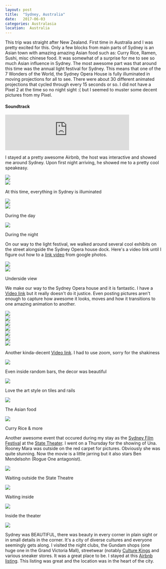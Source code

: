 ```yaml
---
layout: post
title:  "Sydney, Australia"
date:   2017-06-03
categories: Australasia
location:  Australia
---
```


<p>
This trip was straight after New Zealand. First time in Australia and I was pretty excited for this. Only a few blocks from main parts of Sydney is an Asian town with amazing amazing Asian food such as: Curry Rice, Ramen, Sushi, misc chinese food. It was somewhat of a surprise for me to see so much Asian influence in Sydney. The most awesome part was that around this time was the annual light festival for Sydney. This means that one of the 7 Wonders of the World, the Sydney Opera House is fully illuminated in moving projections for all to see. There were about 30 different animated projections that cycled through every 15 seconds or so. I did not have a Pixel 2 at the time so no night sight :( but I seemed to muster some decent pictures from my Pixel.
</p>

<div class="center">
<h4>Soundtrack</h4>
<iframe width="400" height="115" src="https://www.youtube.com/embed/TMhBEILHd94" frameborder="0" allow="accelerometer; autoplay; encrypted-media; gyroscope; picture-in-picture" allowfullscreen></iframe>

<p>I stayed at a pretty awesome Airbnb, the host was interactive and showed me around Sydney. Upon first night arriving, he showed me to a pretty cool speakeasy.</p>

<div class="post-image">
<img src="https://lh3.googleusercontent.com/WjbkiZ_F0JcJKppH_8zjtsSEIU3-sK2gT8a4A4snlnEFsL9Zl287966bWiOs-tCSJLP8PqBsHorD_gYTErZz3EwCvFnlSscBDZg3Yo8HFq0b7D6uAbx8LtBA8FBZO4V284IbJDlZqccThAese-pnbKVnM39S3xTE5cm6gV4oDdre8ALjPKME666nrPRKV3TlgQ1ahYWKE1Z1I2XSO2vVmIjUicCxzQsD-Dn3jIRx3NpJahZXKFdSFrfCm7yVVQlQDL2Ba7URBRaUFoxYU2XOhcaJF1twDHG00QT2MMsI-4dIHMEjZ1ZRAJ8aa9qxCN8psmgbnZC73vtBT8JSlkYPObYBjKAsfjP1f_fR5rVQGm9knaDk1ZRRsXUEB_iNsKSWQFaPc-rIgj4Hu9pvkeK9J-TW4rFyo5zZtxR5-C_GTm9tAXwMJNVS0EIbkyUs17q3H_hzS4dMXhvwghLg2uOZLsI-T03x2cvsyv5VOEQVoKq4OrUluyHC1AkuuooEYrTEYQ-sIDZeSnpUmKS3bX18oQYITW67UMi0pqnlsCl2vZYvd1Mvk7DnQnRKsioA93yTgg8y-rT9r7_VLxaj5JqyWtMO_8PjP1FNQTmqHCzZTvX7Pn40uLkxn09ebYN3eZiYkJ2cbbzHK0tU_hFLpsGl3tQAQMuS0u6ZfWzAjZgj-rp3LOOHu3aQlNvpNKMC8UZQL2XCPWJyMAjuGbpaX08=w1232-h1642-no"/>
</div>

<div class="post-image">
<img src="https://lh3.googleusercontent.com/EuVgVM_x88F5yuJHJrLfLxdKiFe5s-5QZiABpUaB5su-rNc-6R29uw4usqpLCJQASeYbyYCYIkB6a-xdYSvaHCrKzP8NJk9rOx1UNPt0rJR6Idz9px41YDNplRX4EX5HtEXOd5RY1OVyRpmZuZyzlzPyRgcVaoMEAKWdy1tla2fh-IMpEWsejhVPslc6DuMq50UTv6Mr_t3BH3nXL73ycVRXDt1vpc3mtYw362iopvKpvLj_yTxaCAoT_xbLNP94BMgBslU-8Asb4HpPltre1KtC7n4qQi5ZkQPYlLgthYXdsJSusRRseRNpq0PqYGysPHPXW_IyF-b5za0AUCDH_lUaKU9p4y1_0wiOzsMsHSLhvZRX7doM_ytByusV_POh-hojpqSiz4bjkea8R8W1qsqTIqiaIoXp6Vkjpc5T3bqbeRvPfX9s4ER-U7jfE2Tw-ZLeQ5guGBzRq9eNiUtViZppw1ZsbcuPGXkwotG21pYwp7zukPCUJirOd66O_Yw1QtztAQCwMfjFyd9ms8mOXMxh-Jzpuuukw4Ce27MayqbZMT7mZipKiVac0Dj2AT2Wwyr2f-3l8AKxAHjIQjRq9B6vz2jMwRZoPLSMz-0m_RBOWj3wsvLF7_6JBW9qMjNTMUZ-mp9S7jNYUEJZo3OQMDHjmDsbEcX1LpxonOENbOJDoGQNewAAtQxup4Gk7PkfDndEaRmyIfMu7Hj6c80=w1232-h1642-no"/>
<p class="post-image-caption">
At this time, everything in Sydney is illuminated
  </p>
</div>

<div class="post-image">
<img src="https://lh3.googleusercontent.com/07hC7X66Pe5VuJyV6JjD9M_K3EPZmLgIM0UU9SlFzry-v5inSCIp4YkJ3euUisiLkONx37BXx-g7CQc6AtQeDFQOUtcxwxydSneg2Sq5JCmiiJeIkkmj449SDV0UYJrC4zwcT3NJSm_lMm0tLCkNpVsL7afCoxbF9rS-wXOUuPVJJieB5Cp-o6uwvfLb1dbcNqa13U0iHYUfzB3QtdbVO15hzvpAIriF8mRZaaJsgg04VXR2OmoAwJSlYuPxVYOV2CbTL9Pv6plk2NaLrOllwaflT7FN0UJCYpB_G_ShtTImjLr-zJNyIGiTkA9dljseR72-8BuSG-NPvKXfFcvExSZsyKukj_15r-1jIrStiVS9HFNI3a3O7Jcti1vpESQu5tFvdOYbXKttnXWa1CJE9ICehCCBBSgQksdNP311d1WmLRf_MapTjkFiVT91zvulVjlcdgRPe1fWId4kocvojaqfK95fN7lr3HLKPjtLai25orGnENUvTNGqh5y4JKwd37hF1_RR15SM4hyCMPJQ5J9iCwuwlI7NK657fwqn7iMUhyEBnOfCcHD7kiDzjWmO5tn3xtopha5NA4yHuV2f4asD25GMGM7dvItjyzZNkyujwNTEKwd3HYwnSWctd9hqikiHzUsht2Ocp-Cnvpp0op8Jy8Tfyg2tAmvh4KJxOJTCptLKsdtZJImO1V_fsrzE1jX0GJ0y8y8sRCGNQXM=w1961-h1471-no"/>

</div>


<div class="post-image">
<img src="https://lh3.googleusercontent.com/wzQa_iqkv0C76oFBz6FYkpDgR0ehrcX325iZOow_y5Za2fC1E94N9fsOF543NH5xrC11p6TLPF6ed3ZZCJteCT56_QcQ_Rs5UFiGAn2NrykA-2sAPhRgUrXpD5qdzgHnHtL4N5mFybKwmHtWr5mso6RK1Z1vUtodHf8IMX_V5V7QVktOKlHiirorQc0BFtFurBELheT7OYBfB8DY8eqp3vZYnWP7sE5jDBcwQ8Y3NNYyudrjRH2iSY7PDLoBIB8bowFRQJMX03HTfnGuhQ4NXB5v_EYs_Aqc6H9psUD34-sDzpeZq7VqeCBDjd5Xr6ZaRSeQeohAIBx72AqHrPIsEmSzn5pWvsS-xjPKANOZlytiXg_xRcyrQfnaj-sbbfu45pgMltqBYsWMN892F3ckMZTTzwZl8hRbin7OppdxZYTMNmENwSZhQUgwjQPFE-4ZtIgSGZReA_5m9UoideHlz-AANY7_OmMxBZwfz7JsnCbcBQa8MDsNGOCEPTynQf7na0J6hXKgQCSh2K8SzrR-a0sFqPegrjA_vHhrG-PnBKPKq9feas9eWai-i74gyeLReodvE6LWXctGnMhoBbGmoP5HB0GbKlYPP0hnaUbpOmbyAfslfZtA-kWOmVGTo2fUDQHBJ1-jSwrwlMIS8RxVqkhEyyoO8cyVsBBkVSK8YeQbvm8tKjWHNaCyGDTQAkebXsGvVNfQYngZb1wXyAc=w1232-h1642-no"/>
<p class="post-image-caption">
During the day
  </p>
</div>


<div class="post-image">
<img src="https://lh3.googleusercontent.com/DdHcM7pVEnI90zBPp212b6LrV305S6XP_lvcZQGtyGAOxaRPBoFQJZ2OEO3Ld91NdxypO7IqZzpIqy434CJEyaaDgpqQLyvPnkoPPmgzrGxS6AGKo2IrJJD156f1Sy4Fyip8UBY1l-x3XwabkQ_kuD7JHs3J2TQ4mZMdalnFlYNL5Xzradim5pf5aUnMRGhHc4GeK3ILw43jKOnYy-jCI2j-cvKLl24jnX9wAMo8pSch0hxf20WYTlYHLFa876eBvAxb8zRoNOthX9uKjlhnILANq3mWXl_vyV1o4ylfk8t4EBvBO-jsCj8qyqb8IVzg1E9mC5ihi1laeuDzRGaEwrEJDjnTiaeUXvKail5aYCRztt5bX11L15DWDDTnzpHvzG4ThfI7pala969mrQFVVNQ1Opw1aLUEh4EvHkXSUOq_tOyDf-0IhlSo378LAwcSlEDth_xS37thWuKtX437q0r42DnJZW1XBqjKdplI5mHp-Jf--WvLhzVMsk5KukPIcYDI-a0lyn0WHstthtM_jcFJr2sTpg57j2y8i5RnjrxDlXFzaYuNEtufbyuiMZNgyNdknQ6ij_sgWyrKMN4Pc3u5ueXdoyIn9SAR7Sn6aDGDt1o3i7Us89foxzf34HwRewrn0eAHy05gxQLB3MBExUzQvXM0kIgimJRKcnkJgxdJWndA6Dv93eLSH2Cn85lBnHafJLM8OcbRcY-rTNU=w1232-h1642-no
"/>
<p class="post-image-caption">
During the night
  </p>
</div>



<p>On our way to the light festival, we walked around several cool exhibits on the street alongside the Sydney Opera house dock. Here's a video link until I figure out how to a <a href="https://photos.app.goo.gl/B8iU9up1Nk2ubbP27">link video</a> from google photos.</p>


<div class="post-image">
<img src="https://lh3.googleusercontent.com/BLBKVRXdAK9Jw6eyKouoII21a2laxD7l_DAY8kY0tJIg2wONtTZh6uUA5MfXsNs_yV_OZ6QfvtKTMgp9UmedIJJ_ik9mAHgD_ky_6RYf485Pxm9TA7CAviYYjuFybN3WdpseGWUvmbLHts68Cg0GfjkXQJKm2rW9Y5zI3FDQHsRUoxxEigEqX_ZXGG3jQdkpewYwRUg32_Mk2Wod85AvTOYhn9FncE2lQYELjwWR1RTDyIVY_NLkkN75PDSTGc9nveEmObGnqdtAtQOHqBIZOaWy4HOnbCfz9qBAeC2PhbkrQ9DC9loAyzp2jTWwSHYrIBmnEHmDClV6ey1I-xCNxUwelYgpd2b2OmuB-2PJFFcFEjfpJ7tizEuLmpYUik-oo-_NzWLOrt3M5RfECrgeyixjsEK7Of4xVDOBenYT4gLtN3m09o4cAknUsO-Pzlxe5yUUxZ6aqyooOpXIhu1uhXdTGhQgCtKl44xihmeFVbaj0346dEVLR-rE_3i2oyKOodaY6ka7z9vM-hztzKwqh8xg_tyHLXMww9E4tOViYoWeq5bOEwFqupjg_Yv4bz_ZeJM1t-nYsapigpSJaQE-XluDtQNyaqmxp1dFO7_tS6aIDR9DSiLyNJ3xfxNAbc3h_u5UTNvXqpegHMQiTtp9OrtB19YsNWH0Tt8q2diTcbyamPZ2L-IUJ0GvAJ2ym25lAh-RJqvHy8ejZBaT1eE=w1232-h1642-no"/>
</div>



<div class="post-image">
<img src="https://lh3.googleusercontent.com/udJdSd2U-6NXyzV1lWrpJHfxsNnNVcgDJ4N0gZw1dIdm_akr1b4JUiy-NhWTG90l5_9ngtTrnANzPq1fSJCRapsxQP30Tv6bIjPD8IxiSuYnwHvODq4e_DxUUSGzhAYtMVrMmEXmFmfSPihg-8yorrb7d2dfWvB6MimlVb84YgQg7OMxnnMl-LZtz50wtZJMUhVAnUBn_8prqKCDCZTUQInu9nqM-_-7e-0ctlMTFpFqZBzJG1rToKce5NOrTlY5v8CQFE6X1XXg6MppzT829Ox3y4nlqiiRNR5P3OWW_zr6htVjgPriCfdoCZPmqpkyodJ4UldDsztRzDGfxQYUMXD26W1nS0RG4tacLPi4r6PbDs03u1fkt_aTygs3dLm8VK58GQET1il9YiG7n0v0jfh88P2oCRy-EZT5TBgkpk7FUlqdY8_h7V9qQvfQjyNWMxetOWDH8h13ro3OfymcszOmz10lInmlfBZ8Sdgic4v5f6i-mO6Fsf7-naP0VPfN0ZoHt1qhdVkqChApQrDWjAtx8hZu49kaQ33gQ176Rw4HT5BEoM_4dWYpggk0HRZznEvn4dR0fXqKZTgIVfkPqkqacAG1XVz9OYNMB9zhVwRvv9z1VPcWfV4HxSqy0sUK_lYhhgSQ5CL6vh4jofS7U2nl0fJf-1ZB3E9kDLUX8ZdFL30vhdU8nAQbfj_hGH2dwW-k7cvQ6GEalkiwkow=w445-h333-no"/>
<p class="post-image-caption">
Underside view
  </p>
</div>


<p>We make our way to the Sydney Opera house and it is fantastic. I have a <a href="https://photos.app.goo.gl/1z7RHpM6a5oCGNLV6">Video link</a>  but it really doesn't do it justice. Even posting pictures aren't enough to capture how awesome it looks, moves and how it transitions to one amazing animation to another.</p>


<div class="post-image">
<img src="https://lh3.googleusercontent.com/ScFzVvs4oIDm5rvxK6TneSqU1dfZmvPNI8B3N5K6OD7_R_D6za2UNkihxWJ-ret6IvMBMdu4n_2pFlLWhnMrQuhMxi1B_CaXJqq8jBiVP9mZEqXsBxE0nv4A0C4-d8E4nkTi1uDVqUI6elEaY-uiu-RK3c3Rq--cAM50b5tmEgaF0lggOiKxcAB9nDjxaoQ5WQLjIrR8ipnaig36DRPS1A5o-8Z-setdQSweuu3Ib5VNQJJ0Fcb5k0TfjKJTTvPf8eBRVYxrHaSclg2xgwUT6hYtRlD4RQtOWebh9h4eQigl6tmtJZZihSN0oRgL7JoNDBdjmKdFeGvJ_-ept8Uk6PHYewjfmY-WQJgFwS8vguUvDnwCOYJ4V0PFyrx9u-X7MAezC2lAJ4e8dXsf8HgtZxugCx9h1siyeiqoS5SurkU6KeE2qXCWLqPFqt4G60zxu48a8uJnZgviwyDRakIJ4ubtpRuL39OjdoxLvJVCbyJwdtLZM6U85kX_sBNhRisA_Wc6jSe4ukDIsuktXziB-MZNj6gvBmzp7nTOWxxFr_LxHvQ-q8JebqapvuqxQVbrSzfAJ0mR_E2710Hp1mgUb_xzgY78rhUdU_IalkdfoTOvdj2czGLkurodGOFozxS-93woFff7o6B3XXxVMtb5uSiGSRvbOKP4Eo4wl121YJ3LoMgJ3l_mHIkCvFqzs58waDmi0Dyo-rzjcDfMzG0=w1961-h1471-no"/>
</div>

<div class="post-image">
<img src="https://lh3.googleusercontent.com/uyBWAWRzv-foQSSU3Nh-K0Hgmm9Y0CaTw12sCJ-M8wRL7bsUqAPRwu-kJ0XP8qaiD924jtbyxJ2pD5J-loVCl3OjOmpc9U6q_SYQS6k6UUnVB3pYcw4oFjsQ0hozx4pYtknHTLBNLhVqAWIXt_C7wYZzVLPL3JThb5DXTr8n83TXw-TZt5ksxrtAqF0-zq_H3A_UyflLzEXi_iWyKwHCHZcRjv9TNUIqgmvFLHfRhZ9hl-LtOQGi74hrlf6jgxtvgY_JRXYmC22XRpfXyGEvnvWvpRo1uErqOlqClIzjrbvpt2IFK_F18ARxBL6c7mYfta0o_Oiy8hmJQVZsbAJzjQipNA4ZoldoGkY6QFDWYiUPgoO8AV6Ys3DELBibF5qk8yo1fAyvJoGQPm0jBCuhQZNWr92ZG40ZjQ9UQeuy77W9GcRx9quXSPuvYIbNS-NFVK7mC87fk1dorrTSB44Fgz-Snvjhso79h4YOGETj0W449gW4xZ9S5o6ugv_e0zxkXjrUdgZKTfRXTjA0R5LnjzQCc5gbWU2Eja0pUCOUNoIS9Tboeu7qRPf8QojSmH5ZsaA7BlzuTeTTTImxUm6A_ZNFPC7t1X95xTLt9TbhMWVWDZKL50UNhQuRD_3iAb4Mp_KDOujaPDaqP6tUhaLvPntI7uMeB83R9Z0Yi6eheItwysOYvudikhth9OItDYcXEpwblOWcXJv3JEJnabQ=w1961-h1471-no
"/>
</div>

<div class="post-image">
<img src="https://lh3.googleusercontent.com/yggUXXQybrvluO3v8O6hvfh5q0Y_33HlBQOc4cjhyWw0p1DoYPOfjCRVkD45ULVlieOD_Iuew0hy1Xfras_Vz9uWeXzxE4_wehRHUOvnsTwP1wTTly9vfFqmcFnuxsKjRoO-BwPHNA4tg_kZVsxois66NTtafyxRpSXIkt3Cs55Sv8oH-8d4wnN6WhdkCwTELgOI-njigPA13qeIsYkxCc4aygDA7ZdBQjSUBs_2Hb3A8HWLKSoEy6H4HtKBp_Jl6FKzrfr1i-htsiGxTkyAijBBCOKRBfd9FxNDPq67uCq7yAJ2fRaOFPwA_GUnIoEjizYllRsF_C3Ip2wH0uPBR_mH7o8fvqDpi62dE2U8RpjOlXrAI6vAeODjsgwVDLSAxsCOW7G3wnHN8RNbHzB77KM7KaDMGzyD_v0dMMA2oUmnEiSvK9KjVbcOCTNm3yQ09euJZF2kUAfLtjtbeOO4RW9gBjJgNzdDfBRLdFwal1VuIZcxu9ma7zIuLWZAi6xcFcyAPIa9dF1gINzpi2EBjud-tGa1KdlxlZW-mTObR1K2qO5WoXxhmM0j-H1tQbP-W9CheAJWUZc7GYJxlUHZPWZbPi9QiGJNA3-B2zMKRAp-Ch7TRQXA1mDeIHbZOiX-f3RYbRe3pwS5YrRWMgWlgpSWeY_BJaRGh-e2DezZ69IJDbkkllnVKkaifBzoV2ympDA8SWuokUvqSslHKyM=w2126-h1595-no
"/>
</div>


<div class="post-image">
<img src="https://lh3.googleusercontent.com/PiLTsPUADkwPmLBP7hnpUvDeQtRuTl1B4qu5wd7IpwtOSQ-VG8lD9So_2FzTSmg_LPjfxdfwwTHw6htVe5kk_0D4l_HNoCbRgbRU2veXT7izgHzyn-rqpoJEvkpIus9YWanBVhovsBQnqvoCKbKuTTFsVUPv638BeM5ch-I0xorihj7Eq7lCb3mgMBx3cTiT5m-g03SLp1mcCIeD-xtT9HaxiBEYUycT2catJXPiceIJqjkuK3tR-uBJdoK3POv6v7xxwTPl4JKl5TDY-XPAAXQINlBQaCreGBVdJFnQKKgHDycKtkeF-4ixvapbk3kAmR4Cc_ZLiBaSD-X-t0RHyp1scyvcPVBW1xpnr46Ij92HIacQ31XgG0iVFuR4hAnKsLJziRVgxHEfcKT6EBiZKUt-dm6NjIfmGIb2bjxzpzjbWH-bN__zbqovfS_gD5MpX4-ghgOM9bkSABDr4wN9rRQkUQPFwKVIs6YxpjyUQPFkUa_oe55RgWv4cpc6_uhDPP6X5OYnpvOcw9jR50RmrdQuKcSvclyjI5kUd21VlkNZt5TwmMYSWIMeXzFBHqhU7SSUQ76Ekusex-h6CLhWygLYpZ43vNo-1Rw4NuQD51PO4VvG0VCnJh2aBA0vIFXTTX8LmH7IN2UTiO3dNAnXTwRyoaCXt88g1YN6o9m4SkamZ9iosun9JQ61OHvjQtOLiOXMNQaXKJb-0oBcchs=w2126-h1595-no
"/>
</div>


<div class="post-image">
<img src="https://lh3.googleusercontent.com/uzbA3oXrkXYAZFvEC2dFT2bic4h49af1LzESqoSLVdM3fWfL_4JEkoyt327fwdmj8vfgzgThyH9U1i_XLk8kz9zK8C49QJcyUpeCzMBxaVbq2TYnySgaNuEB62xixvikRYc99v93vxXhJiqGKQ7CVo7-R7I_bHYmF38jV5oEbIFIn_VrwotuTGtDJF2MPJdJPjDh3It_JNnG7iQa7qaEtZRo3QiW4mR1mhrKKgkXo8NhDWNI4DIx9IT2gSvbM--hJqb7fn4H_vrRW2S5EtPff2VlhdNak28NsQ5BjmBziKzPz9AuqlumkMwgcYox_oxRg8Pt7hZTAD38CO0QOGCg1VlnjdVfpQNCpywgqRTRh-FiTTsy1g7Yc19NIHk7tYmIEnDOndkJtiLNjwvLXZJCeze-MT18tg0UwwvuM26Yc53Ai1zs1siMEYCfCOX7ytn9yyYaW0_bTeth1qjO6pej9C2z0WuYq4p9lrCY1h9CajUSMUmbwmLgP3w-xAuqhgFFX_Z4VX1dip9S-SmXs4jlmHjbjc8oQVvs2xukDiFx5_15n8G9exRULRYKf8KuOpxlIYBx7BPS-Xe-Eq_vSg5jVtf-KOV66O7JceDLzDSuNvYScEZ8XGN5dVRibSU-OicjqdcubF1RSQXTTPRiOhyp6fLIS1Q8pl2DxOwtU1trSdzt3fsBtQgyzNwyVx-FypFW_Tkwpxy5368Y5yGS2eo=w2126-h1595-no"/>
</div>



<div class="post-image">
<img src="https://lh3.googleusercontent.com/Ujs5Buazl5cFmhIbmaT7Kgv5ZyVel5kK18fyOQYPFns9ueDababLOi3D2pChYxfMnzPG4-7S_TAObwxDrnqHdHS1MzuM5hQCdMe-ko3CZO_zSnxNQoKLkkmCSp4gMk1ZIl4TQnQINm2sIQ5osNEIPnZ_ODrQRrAlsdC55yvyg4BxN4TT08JwxHNEzhViaH0mWtRJRT-w1W6bgA8yjC3VXj10OTD4UgAtSDDJ8EqQ5sVD7AA2kFshH_XavceVZpxwXMOZoPvBlt3wuLUi_6Adr2i1EC48BSl5T7FRN6Jw2pW0Isody_lndyVQnlZeiADdLdzrjO3v39jssZkKH2ErSqSq6uEOlyddwIS3h1mFY07IPwDrmsm-MWCsC0pJvRSru1SrviT0LukqcV1bIiMf9omx2pQd-C7sN1mVPLazKKFtyaKz1k_h_93tXZrWUY5tUfaq7jPql_raOxXIYrxWOI4DXwADjAGzFRUJxzq6bZ1Sw1GhaERjm_gT8ZzIfqM_bgTChvmFV50W2xB7YkRP11qGZDCFEP_zmCtEPdBqh9LuAyy1z3zPZllQYImqd96niC207JE3evJMPQ7znpCmZL5ndX1JAQF3XhDINIIbnwWyrNINZtl5yYJYuWHh_3yGVURu0izHRETr8SMEGZDigfHQprHbBaUdKuT5lggnXbEFUDaFzuBEeXIz9jS9XaBsTyNLZ48THvbcUVRFwW8=w2126-h1595-no"/>
</div>


<div class="post-image">
<img src="https://lh3.googleusercontent.com/YgECVgqKE2uimtF_66lYrzhdE7kzchfoG8Hs1Al5UAL4EyUxjAjnAHHlLoXL0Pyf5YVsG1iuatwbJdhLC7RGBjWIoi8iCcKtJabIPFxQ_fFlFkF3jcMrgujhXljiZvoYoaIndE-_yQR_-7Yqnvh51hu5bMH05Xe21sqq_nABFy8VLSQjV-FDwzBBAdtn0wFr__dCv6lo1epeW8dSkHO5G61eipOJ4iZ7SmJeyuDg8DMWPdU80dIczZCC6mnCYp9z4ViB43rT1HoN_xtogcxLPhfqLeoKIAfSLEmST4Ijwf2Lzsh5cVmb7DXloejAtPOlBPgaOw_Fash9nUg2i5-w79U5-9sA_NHINFpdQM97aUa98_1TjbazHH1s7tHvz4nFhh9qN0bTzOezn-uqWsS-72mshYTdtz2dC7hcFG1eNQ-6xxtv2gMxQHWNTLhtEYucwnNXzosMyIGpzq0tSE448AuhI1wlZnjnL-SDov8no1xIL7xreGPALQigNSSaABDEcW3Vil8kAk5fzfyu7IKLsipcGq_stAY90dvbHOdVcjmKZwg6QLwMDTXrhMBUVVSpYI_b8B1QunUJPFrIEbmHZhbXhQxdxmDQGNrjn38BzpRYBNeD0qoMcNb7tvdMYSk9UNL7AEf6z0gpkXn_E4ztfYiHpRDxmSYd8llohZOfA8kk1Di2O_1EJxqF76RYMNmYmLEbokW7Qhvi9T1MADg=w2126-h1595-no"/>
</div>



<p>Another kinda-decent <a href="https://photos.app.goo.gl/KEq1j1i19Ln8rGVCA">Video link</a>. I had to use zoom, sorry for the shakiness</p>


<div class="post-image">
<img src="https://lh3.googleusercontent.com/xe2DCcomKb1bfftkrjTLUkBtZWVTZfmnPEh7LQTuUtrOVhEcwjj2LchaTBkROXL7q3d9MX8MqG06F33YSowvA9LtF34yi2uQdOE9a5VfC9nDcEEepT2Tek5EeLr76_bnSQGhdtHEa8BTWF_rEMIgrq2LB82cQ7yl40sudBGn3iitMkOyKtEJzyWZ6BR7xlhBYUrGhZwnPJBkZ1qlPaVfbf5ATlFbzgsqvxdJLvGzo7f6yb9k_E9q0KSiFOJOegv0S__K5WjqLjH6xaqo4RDvayWyrJqxnZnZ1riCTOzaKiSlROR-9Q4Q-UjtL01b4fbbaiCCOOTn2kbL1Sp2zBBALHDeoWSo6TjdVGapPQCK3UdX0cHFbS-lsRMJNZpKGkYv0TESEOn8Di7GLxteXN88F8TpLA_Ullsf-513bOS3uiDUPK30yjup8VShKemboWAm7h8tXkPJsJamcXGWe54t2vXCbv0_MR2i1Rn_RvromlNO3UoE3QfrEgOybmJJ0vPS5l-RqZv1_Usdmg5QkXIjnRHKm08jZOmqxLasE1kEXvUzV9BJxjF5tB107J-c3hHXhoNRu9tzDLjY8VJn4lbsErlj0GelZiTiwcd89Xwih7vesxjbosQPUSuGsv5rGHOXf8GdsQgRj7ivmGRyr_-ZpZc4xWJeuyb1U8VB6fO3SGlH96GNCIlL0qRHVDo7ZdxbqdYVlgYUSkyWW7pWDWQ=w1512-h1642-no
"/>

<p class="post-image-caption">
Even inside random bars, the decor was beautiful
  </p>
</div>

<div class="post-image">
<img src="https://lh3.googleusercontent.com/fCiFeQe3WTtS0G1SloJEpfA4TNo_Xxub1BsJ-q6Z6gUCnW46rybHV26xVTHfGLvNVASp3gMcaZZeEQAnNh2IQbwm-2QAIODAGcykMjG9hDzMT0TrraqoFxekRjYEeurkbDaK6RQfgfDlOjJbmf_klrQ3q76y9hPg1r0KoLbVsjorOKeU9uyMImBctiK8XNv_66YFBnC4gs0Pc4-kahRBuWc306pKmNFZwW4Dh0hEthMIAQzdTfWOjuduUCgaXbTVg_VjlkexjOqq7NJG_cl526Ii1qPrJzxsQJrQj7DsUElr1mHTEW7ySJifEHGgnw03jwBrp9tMTKd8B7m2346gasDzhJ7qRvIaZi62O6CEMlNaItSDmM6zF5-CuJ4fJaBwWJ57keyLO8Ecy0sWr9lD3R84dKeUWUx9WV9AkUUW_nqMdo0LK_KACyF11faQZpuoQGq03dLfGxyPYdAvcM23VmowdeF8HnoW23P2IqjRCnkBxEdwtlwJLEVuPmXpTyKUkT6uDm9NQDaqko_bEdq-yEcN9PP2S1UcPVG0sI29zCWzxwj8ZQr4Flhf6NLXj_UihC_Y-Pnbrq3lbak_faaldfpWmaQt_8BUHRmnw0EHXxY02WEFOmqPoqjxNOzt7h1L-sL-suIaT6pNzyu1o-afUbFLmHORiUqXHD5Dv7nhgs4fiAoFiCUGUJspoJWF-h8iwmpb6eSRrMvPubq2kFk=w1232-h1642-no
"/>

<p class="post-image-caption">
Love the art style on tiles and rails
  </p>
</div>



<div class="post-image">
<img src="https://lh3.googleusercontent.com/7npG37QzeiunsXmH31FH9gTFsiXYkAuJUxpKxsUea-2eQ2X_2bRPQHYCMgG3GazhzxbOK1LFlMBfkGFnWY1sA0hltzR6TqHoe8yCyZb9zNOPyWlCcrXJABEwCAgooGdCrpKN-M5W7QiA3n710btpZfqMUJQMVQXK2Xq-gEkTVSoN0AIvXFGKbd2siZBPljPz0xbXeAb-lveZxBkXgaLODFGFDngtQ5ZVCJMP7Ijk1Mvy5DXKRf8_Vhld7ACK2ewOtpIWx5C2eTTPofZYyBcuOAggO22ujG6zunrq2_sma9hBjc2f4BSqlcvloU_bpaIEq1L7bmSGH_eJLclEEimmHJ2XdEedkjiYQSR7GaE7GzqfCHQoodzMmGTpfD4JyU2KEapXitZGk-mHnikvM_-CU1qao3nDuxkUBSSuzKEpg_X6VcwQRzNcCIHRPMiWDaR-MMxEq3Mb5x2bzCvlr-FO-8t4ojimtAdISPt-glsI-nXPeZj47R4itRzOHFj-bwLpYuUST95rLjAhiYPAqmvGWeS7eem0SN5W-9g4HBrjByzgdOLl_2uiUFEeqt7j06HRz5znIDhsHZD0cTwCDlDybjcCY7jZ35bEgDDq1l_Qtf1IXbYKd3EQi-wNaGRykAscBP8sHcXfTROLInM7bUBzZuVbwVvSYLXvM6R7p05T9obHQ5Ydlh-xAX9sDR0dWGAuK8WyeEvU-cy7cI80QhQ=w2126-h1080-no"/>
<p class="post-image-caption">
The Asian food
  </p>
</div>



<div class="post-image">
<img src="https://lh3.googleusercontent.com/z65RWQNw0tKDg1zEUod0wQM81NtctMoFWliVSe5z3NCr_CHJH75Uwlbme7dz-ibzJr0BxRzoFlTxvdPVfkpTe3Nc4U_wXZJZGOTNBtmGswSAT8CcXftGm0wohzuErqH1mGFSaufz1X22Goy5cCvPJxjHzFPLULqVTD4_Z8d4djqH9JxWPDlaGRS_5X9uoxKoqvkVrUj910zFLnllXA6lJsoQDuO7Vj0SCYlL4gNXO5t7qol7Ar0r5AageZbuldm-4SGG3zmeY57x22J_bB-cdpu4Bjtx5LVTQkkFvpIoeJ5M9BL_MD17iwX41csCPfaaRRSddo4vF5UKa1kLf7cf6LTBy8rpijE5hPpwy_U-7od4sy9HV_cHmaPO9dBcVHEIcwopmCYnr9G5-qmJfPg5IbEQ-NuPE4U3sCjjOrav3sao-xIhNFvBRLismDIocnUyMA9hOoZWHE8oFxWnWAHZl5x_tPzXR6vCHyIEbtztONJozwXyzHxMYYkC6Jvg7IGE29NunIAvc6q1c5c9ToFmPwHpxTXSNuMkKz05a96v2CLSNSfsz1VefTZdA9QRepwOx2f5rqccRosdlYRDqODmgnv2u9ZodXenjGaujK9pA9bsJLZ-Ki0lBScZ30hKsCOcVATeT63K6Va1n3ftwskqbX0Motw6y_95f8VzwU_FWj1ECd3DlhTNDza3u4niI6pnE8clq3916lvITCUEyCk=w2126-h1595-no"/>
<p class="post-image-caption">
Curry Rice & more
  </p>
</div>

<p>Another awesome event that occured during my stay as the <a href="https://www.sff.org.au/">Sydney Film Festival</a> at the <a href="https://www.statetheatre.com.au/">State Theater</a>. I went on a Thursday for the showing of Una. Rooney Mara was outside on the red carpet for pictures. Obviously she was quite stunning. Now the movie is a little jarring but it also stars Ben Mendelsohn (Rogue One antagonist). </p>


<div class="post-image">
<img src="https://lh3.googleusercontent.com/TSuDRzwqUbnPviXpSCq39EKMctReN4WLESIIuu5Bm9syCKY9pca5nROvv3SjI6j6jfvrNws5mxcTXNCBrMwQp6MxHRj6WbW449W0-IYA6LkceNnj4aPYFlI-mNv9WsZSNyCy0cEEC47su1zs0tSQqt6EeRJ-1wCrHuF2Xq00PmKN3F4eVB0nR_Jfs_U8whPN_znt1564G-zHuv1uRE2J34sTsoaaxN3LU2sty_3mLczu_3be23DVfzMfcXJcfGb3xhQ6s0ZyR9CkGz90OGJR9iqzZRs9cFmt4-ZuLwcWPJSa9-B9-HCoaxqs0pBq7sf3ObnUXz5WsHFWLSqEoURQCGqc38HPQ3c83-Z_l59Qvx9JgOvqrNOuUdoGNjn6eEZF4OW448Iag5G25XQfYykmLufdQqkjHJGNTyjaXU0ie0u6oXuFxJGG6bKp7WCxdZcAHVmJwMqmCKShfLk-u8W6EB8uXjVtvduu4PjIS7375mDOfls53idnMEiIxazMjKt75sN0ZRWxWotAQJVm_3Gql4kgDAMrDp2VmKaDQIKfWFQtTvidnsjHxkL3BGQVKoWw1Qv3t3ljSvAY98xIPSstpPGGodHn8xHsJ2ok9P_e7wyX_Mbn__x6Ze5aGdRBQHBqCElF8IqZs7R8xYbO3TAEOPUwELaRHCuP7qAx9kVxj8UGPbt5mafPOmf2Gr-xnX0GPyP7zNlrtqn3rPnV0bY=w1232-h1642-no"/>
<p class="post-image-caption">
Waiting outside the State Theatre
  </p>
</div>

<div class="post-image">
<img src="https://lh3.googleusercontent.com/tyjK2X-PXpFHYUIYXPQ9OqJ-c_AA3KOzpEgfClMSvI48dkoKMWmhj1Nq22vZFfpt3BVaXhchEfWUwJZGt1lmqhUbrMlQBXBY-JpE7vyed0ahLYnuYfSkI6Acg2Q6QzfC9r_WL-ypvM3jQjchlVq4fgNujFtzpC9CQ5losfmA5Zq-tCVhvh1BpD0xr0MjQ7l1ch9g4ooUD4qy7_4r8j97kRKjGOpLvn5CDxwJm38B4MuaEsZ0s1xiHqgWZbRg1gZfVmK-_IqctJ5OJ__k883hpfyW_g7RWwN9R27AjBJCFinq7V3WvyODvqgguiA7-Rl8PDiDmBCm_k4aYjYzc_sUHvboISHC_MkEOQtTc32KxcABoFlHFXS65h50_-ZDJKxluCM0UwzY4YiWpYBk_yqARRCFylsirJcqY84WlXJE5ze2DN1w5miASDFOnZOUqJFm3QDiiHGcrR0Xr2GDBCUASQY7DzdOWGoZbXOIM8k1IcVRcLaBVXotP4d5jVa_fuLxu8JXGDYKJliFjo46EXupQ1SnxReyb8vwB5Yuv9lfC1dV9LzS1ZFlzgmzTZrrg8OQn_cHPi7-Yhx54agqEZIFM4-ITfJSEmL5FiVQRrDdWz_kCro7ExqBvlnt39i7Ahi_1s5zMcfSjp9qL3xcB90lQOvOfaO_i7dxh-Kfv6Try71nBLfz741fKI63Bhu0MYahReb9ehmPPma6Kr0eXOY=w1232-h1642-no"/>
<p class="post-image-caption">
Waiting inside
  </p>
</div>


<div class="post-image">
<img src="https://lh3.googleusercontent.com/3BKok67ekfJJ8NEhbYXxkL11K6GNHKz3bwQUc3IQAqecJnwaI2GxmeNgUKTfoDIzGbUWuPib0tjWozyhK_cqoc_OzXAO4x9cT_WG-MMqYjnPtl7w3wUcPxZqbFnM8P314g5hcqjqTrRvHq3ASiA4psYxobQ8IH6AImOq4lOuOb72aM5vmV61RG4eb6Wo-k0O0oOiFcpNUtI51w0kZG27ZTVD-e9p_JwFOXAS-qB7UL2bBC4y0hB6Mlg1GubJUMQ8DFQkQSTZ0-xhE8FwDgpmzox-rWfhU7kcXpK7-qo8RSXYz41rHxzNmKDFW79qMBReiMAt9upk3ErfLhTQ--tk3JGwGjZOjUjX11CeHbDiVGVr0SE0im63eycWBUVzPIHw30okMlho6_iP2k3ATp12pHKkVvcbREWMgzYwNsBRgNN1RXELDoztUJ4Sbx7LJDD15czYgIJKsr4hhy39_xvUzCChgfNnx_r4UnwPoX_rGo8RN8axapSESLY0F2_WbHAAxymjekjK8Qk4FQRiu0QYKMWiDmkRS_W8Hw45r82kdUpEzGu84SlZXgAnU1QK4hLDGeEz2c80KbtN5CrXLRGd5Br9foE5eNGNfiEGVW7SleUIOQ425ssAV3r5X8balN5Wl320tPtWoxekWZKnnDXYhmVJeQJF4cr2oNt2g42j5LnrpoUCLxgJgepOcSLzd_9cKoLsvwBm5cms80FFMYk=w2126-h1595-no"/>
<p class="post-image-caption">
Inside the theater
  </p>
</div>

<div class="post-image">
<img src="https://lh3.googleusercontent.com/3Kw5wfwOwCtDIeHEJ6Ep19d6KcwnQGv9Vp3DcAG4SOlG5oe7DLOUQGONkIuBxl_wDyzolms1Ly19j2mosI3TcSBvxUaKF2chfo-p9Pckno__o_VSzW-2_MZvBAOE4Z2L0Jbt6guv2OSy_vFTdPgCnDUDmZkwpwPE2U1TvDl7MnFXl-qFw8TAysqYy7rng_cRQtjljWWTDgfDSnlqqvLXpUA3mLPVVwJDwIEmUh5CjjBAgbfq285JmrBJy8OyGWDHWUsIl8J1-wyksDtyqW63QEhpU2EPiA2tXgSaMcKulzwEIO3DQUScoat9A4COKkaocrKUtwpBDi95aa765aHH_Xt-o_np8Ggnf5bjOpepiPA7MHLbf7g826wNZFG_Mbs4PsWvYXf19KYBsHD8sAF0086tUgLG2xIEqLRA75M1F9T2QJFqqP_p011Z7bz9_h95xUP_5wTB5n656B6pHMiRCmZ0e2d4vDz8-E_jOuYAFzovdYMkeUrkhhGx4oDgW2L8ltswBLhVi1KgBFZQuaVi5tGm9CtsTGP10X639wH4CQEPTF9qKJc1f7pouXL0tOzekdd5MqBuX-FRss9lu8FlHN7E1NFVRbwXe4F0gdO5DIZqXhNJe9rH0mHywq4ytr2em3T47ttpWhwHKSyGKnk-bUon75yniRiaD8MHYySKeSsKzzyiNx-3FOGmhbvYQT60dxCuzLnVW1Ud8uT2B9Q=w2126-h1595-no"/>
</div>

<p>Sydney was BEAUTIFUL, there was beauty in every corner in plain sight or in small details in the corner. It's a city of diverse cultures and everyone seemingly gets along. I visited the night clubs, the Gundam shops (one huge one in the Grand Victoria Mall), streetwear (notably <a href="https://www.culturekings.com.au/">Culture Kings</a> and various sneaker stores. It was a great place to be. I stayed at this <a href="https://www.airbnb.com/rooms/5607271">Airbnb listing</a>. This listing was great and the location was in the heart of the city.